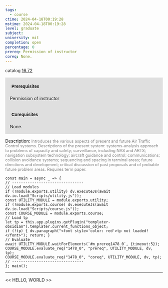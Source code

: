 ```yaml
---
tags:
  - course
ctime: 2024-04-18T00:19:28
mstime: 2024-04-18T00:19:28
level: graduate
subject: 
university: mit
completion: open
percentage: 0
prereq: Permission of instructor
coreq: None.
---
```


catalog [16.72](http://student.mit.edu/catalog/m16b.html#16.72)

<span style="display: block; padding: 15px; background-color: rgb(100, 100, 100, 0.2);"><font id="m_prereq1478_0" style="display: block; font-family: Arial, sans-serif; font-weight: bold; padding: 5px">Prerequisites</font><br><span id="prereq1478_0">Permission of instructor</span></span>
<span style="display: block; padding: 15px; background-color: rgb(100, 100, 100, 0.2);"><font id="m_coreq1478_0" style="display: block; font-family: Arial, sans-serif; font-weight: bold; padding: 5px">Corequisites</font><br><span id="coreq1478_0">None.</span></span>

<font style="">Description:</font>
<font style="color: grey; font-size: 0.8rem;">Introduces the various aspects of present and future Air Traffic Control systems. Descriptions of the present system: systems-analysis approach to problems of capacity and safety; surveillance, including NAS and ARTS; navigation subsystem technology; aircraft guidance and control; communications; collision avoidance systems; sequencing and spacing in terminal areas; future directions and development; critical discussion of past proposals and of probable future problem areas. Requires term paper.</font>

```dataviewjs
const main = async _ => {
// --------------------------------
// Load modules
if (!module.exports.utility) dv.executeJs(await dv.io.load("Scripts/utility.js"));
const UTILITY_MODULE = module.exports.utility;
if (!module.exports.course) dv.executeJs(await dv.io.load("Scripts/course.js"));
const COURSE_MODULE = module.exports.course;
// Load tp
let tp = this.app.plugins.getPlugin("templater-obsidian").templater.current_functions_object;
if (!tp) { dv.paragraph("<font style='color: red'>tp not loaded!</font>"); return; }
// Evaluate
await UTILITY_MODULE.waitForElements(`#m_prereq1478_0`, {timeout:5});
COURSE_MODULE.evaluate_req("1478_0", "prereq", UTILITY_MODULE, dv, tp);
COURSE_MODULE.evaluate_req("1478_0", "coreq", UTILITY_MODULE, dv, tp);
// --------------------------------
}; main();
```

---

<< HELLO, WORLD >>

